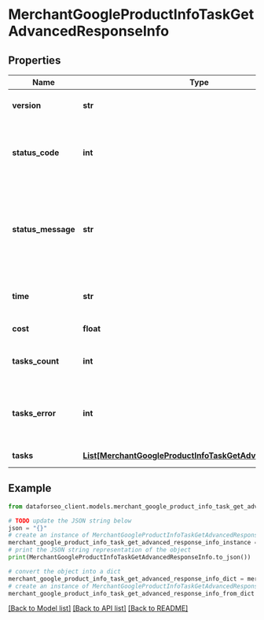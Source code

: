 # MerchantGoogleProductInfoTaskGetAdvancedResponseInfo


## Properties

Name | Type | Description | Notes
------------ | ------------- | ------------- | -------------
**version** | **str** | the current version of the API | [optional] 
**status_code** | **int** | general status code you can find the full list of the response codes here | [optional] 
**status_message** | **str** | general informational message you can find the full list of general informational messages here | [optional] 
**time** | **str** | total execution time, seconds | [optional] 
**cost** | **float** | total tasks cost, USD | [optional] 
**tasks_count** | **int** | the number of tasks in the tasks array | [optional] 
**tasks_error** | **int** | the number of tasks in the tasks array returned with an error | [optional] 
**tasks** | [**List[MerchantGoogleProductInfoTaskGetAdvancedTaskInfo]**](MerchantGoogleProductInfoTaskGetAdvancedTaskInfo.md) | array of tasks | [optional] 

## Example

```python
from dataforseo_client.models.merchant_google_product_info_task_get_advanced_response_info import MerchantGoogleProductInfoTaskGetAdvancedResponseInfo

# TODO update the JSON string below
json = "{}"
# create an instance of MerchantGoogleProductInfoTaskGetAdvancedResponseInfo from a JSON string
merchant_google_product_info_task_get_advanced_response_info_instance = MerchantGoogleProductInfoTaskGetAdvancedResponseInfo.from_json(json)
# print the JSON string representation of the object
print(MerchantGoogleProductInfoTaskGetAdvancedResponseInfo.to_json())

# convert the object into a dict
merchant_google_product_info_task_get_advanced_response_info_dict = merchant_google_product_info_task_get_advanced_response_info_instance.to_dict()
# create an instance of MerchantGoogleProductInfoTaskGetAdvancedResponseInfo from a dict
merchant_google_product_info_task_get_advanced_response_info_from_dict = MerchantGoogleProductInfoTaskGetAdvancedResponseInfo.from_dict(merchant_google_product_info_task_get_advanced_response_info_dict)
```
[[Back to Model list]](../README.md#documentation-for-models) [[Back to API list]](../README.md#documentation-for-api-endpoints) [[Back to README]](../README.md)


